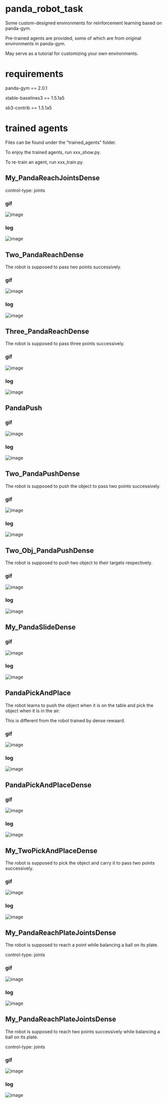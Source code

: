 # panda_robot_task
Some custom-designed environments for reinforcement learning based on panda-gym.

Pre-trained agents are provided, some of which are from original environments in panda-gym.

May serve as a tutorial for customizing your own environments.

# requirements
panda-gym == 2.0.1

stable-baselines3 == 1.5.1a5

sb3-contrib == 1.5.1a5

# trained agents
Files can be found under the "trained_agents" folder.

To enjoy the trained agents, run xxx_show.py.

To re-train an agent, run xxx_train.py.

## My_PandaReachJointsDense

control-type: joints

### gif

![image](/trained_agents/show/My_PandaReachJointsDense.gif)

### log

![image](/trained_agents/show/My_PandaReachJointsDense_TQC.jpg)

## Two_PandaReachDense

The robot is supposed to pass two points successively.

### gif

![image](/trained_agents/show/Two_PandaReachDense.gif)

### log

![image](/trained_agents/show/Two_PandaReachDense_PPO.jpg)

## Three_PandaReachDense

The robot is supposed to pass three points successively.

### gif

![image](/trained_agents/show/Three_PandaReachDense.gif)

### log

![image](/trained_agents/show/Three_PandaReachDense_PPO.jpg)

## PandaPush

### gif

![image](/trained_agents/show/PandaPush.gif)

### log

![image](/trained_agents/show/PandaPush_SAC.jpg)

## Two_PandaPushDense

The robot is supposed to push the object to pass two points successively.

### gif

![image](/trained_agents/show/Two_PandaPushDense.gif)

### log

![image](/trained_agents/show/Two_PandaPushDense_TQC.jpg)

## Two_Obj_PandaPushDense

The robot is supposed to push two object to their targets respectively.

### gif

![image](/trained_agents/show/Two_Obj_PandaPushDense.gif)

### log

![image](/trained_agents/show/Two_Obj_PandaPushDense_SAC.jpg)

## My_PandaSlideDense

### gif

![image](/trained_agents/show/My_PandaSlideDense.gif)

### log

![image](/trained_agents/show/My_PandaSlideDense_TQC.jpg)

## PandaPickAndPlace

The robot learns to push the object when it is on the table and pick the object when it is in the air.

This is different from the robot trained by dense rewaard.

### gif

![image](/trained_agents/show/PandaPickAndPlace.gif)

### log

![image](/trained_agents/show/PandaPickAndPlace_SAC.jpg)

## PandaPickAndPlaceDense

### gif

![image](/trained_agents/show/PandaPickAndPlaceDense.gif)

### log

![image](/trained_agents/show/PandaPickAndPlaceDense_SAC.jpg)

## My_TwoPickAndPlaceDense

The robot is supposed to pick the object and carry it to pass two points successively.

### gif

![image](/trained_agents/show/My_TwoPickAndPlaceDense.gif)

### log

![image](/trained_agents/show/My_TwoPickAndPlaceDense_TQC.jpg)

## My_PandaReachPlateJointsDense

The robot is supposed to reach a point while balancing a ball on its plate.

control-type: joints

### gif

![image](/trained_agents/show/My_PandaReachPlateJointsDense.gif)

### log

![image](/trained_agents/show/My_PandaReachPlateJointsDense_PPO.jpg)

## My_PandaReachPlateJointsDense

The robot is supposed to reach two points successively while balancing a ball on its plate.

control-type: joints

### gif

![image](/trained_agents/show/My_TwoPandaReachPlateJointsDense.gif)

### log

![image](/trained_agents/show/My_TwoPandaReachPlateJointsDense_PPO.jpg)

